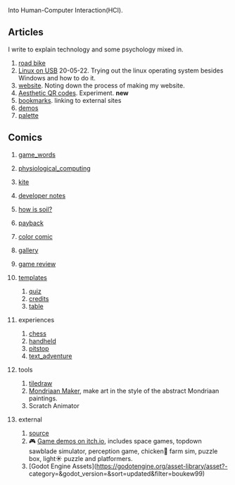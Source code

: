 Into Human-Computer Interaction(HCI).

## Articles
I write to explain technology and some psychology mixed in.
1. [road bike](article/roadbike)
2. [Linux on USB](linux_on_usb) 20-05-22. Trying out the linux operating system besides Windows and how to do it.
3. [website](article/website.md). Noting down the process of making my website. 
4. [Aesthetic QR codes](article/aesthetic_qr). Experiment. **new**
5. [bookmarks](article/bookmarks.md). linking to external sites
6. [demos](article/demos.md)
7. [palette](article/palette)

## Comics
1. [game_words](comic/game_words.svg)
2. [physiological_computing](comic/physiological_computing_use_case.png)
3. [kite](comic/kite.png)
4. [developer notes](comic/developer_notes.svg)
5. [how is soil?](comic/how_is_soil.svg)
6. [payback](comic/payback.png)
7. [color comic](comic/color_comic.png)


4. [gallery](gallery)
5. [game review](review)
6. [templates](templates)
	1. [quiz](templates/quiz)
	2. [credits](templates/credits)
	3. [table](templates/table)
7. experiences
	1. [chess](/chess)
	2. [handheld](/handheld)
	3. [pitstop](/pitstop)
	4. [text_adventure](/text_adventure)
8. tools
	1. [tiledraw](tiledraw)
	2. [Mondriaan Maker](https://howyoudoing.itch.io/mondriaan-maker), make art in the style of the abstract Mondriaan paintings.
	3. Scratch Animator
9. external
	1. [source](https://github.com/boukew99/boukew99.github.io)
	3. 🎮 [Game demos on itch.io](https://howyoudoing.itch.io/), includes space games, topdown sawblade simulator, perception game, chicken🐔 farm sim, puzzle box, light☀️ puzzle and platformers.
	4. [Godot Engine Assets](https://godotengine.org/asset-library/asset?- category=&godot_version=&sort=updated&filter=boukew99)
